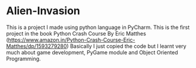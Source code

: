 # Alien-Invasion
This is a project I made using python language in PyCharm.
This is the first project in the book Python Crash Course By Eric Matthes
(https://www.amazon.in/Python-Crash-Course-Eric-Matthes/dp/1593279280)
Basically I just copied the code but I learnt very much about game development, PyGame module and Object Oriented Programming.
